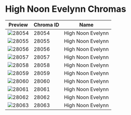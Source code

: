 # High Noon Evelynn Chromas

| Preview | Chroma ID | Name |
|---------|-----------|------|
| ![28054](https://raw.communitydragon.org/latest/plugins/rcp-be-lol-game-data/global/default/v1/champion-chroma-images/28/28054.png) | 28054 | High Noon Evelynn |
| ![28055](https://raw.communitydragon.org/latest/plugins/rcp-be-lol-game-data/global/default/v1/champion-chroma-images/28/28055.png) | 28055 | High Noon Evelynn |
| ![28056](https://raw.communitydragon.org/latest/plugins/rcp-be-lol-game-data/global/default/v1/champion-chroma-images/28/28056.png) | 28056 | High Noon Evelynn |
| ![28057](https://raw.communitydragon.org/latest/plugins/rcp-be-lol-game-data/global/default/v1/champion-chroma-images/28/28057.png) | 28057 | High Noon Evelynn |
| ![28058](https://raw.communitydragon.org/latest/plugins/rcp-be-lol-game-data/global/default/v1/champion-chroma-images/28/28058.png) | 28058 | High Noon Evelynn |
| ![28059](https://raw.communitydragon.org/latest/plugins/rcp-be-lol-game-data/global/default/v1/champion-chroma-images/28/28059.png) | 28059 | High Noon Evelynn |
| ![28060](https://raw.communitydragon.org/latest/plugins/rcp-be-lol-game-data/global/default/v1/champion-chroma-images/28/28060.png) | 28060 | High Noon Evelynn |
| ![28061](https://raw.communitydragon.org/latest/plugins/rcp-be-lol-game-data/global/default/v1/champion-chroma-images/28/28061.png) | 28061 | High Noon Evelynn |
| ![28062](https://raw.communitydragon.org/latest/plugins/rcp-be-lol-game-data/global/default/v1/champion-chroma-images/28/28062.png) | 28062 | High Noon Evelynn |
| ![28063](https://raw.communitydragon.org/latest/plugins/rcp-be-lol-game-data/global/default/v1/champion-chroma-images/28/28063.png) | 28063 | High Noon Evelynn |